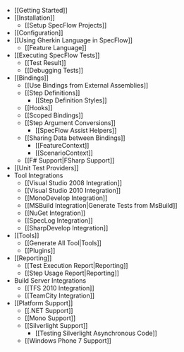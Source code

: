 * [[Getting Started]]
* [[Installation]]
    * [[Setup SpecFlow Projects]]
* [[Configuration]]
* [[Using Gherkin Language in SpecFlow]]
    * [[Feature Language]]
* [[Executing SpecFlow Tests]]
    * [[Test Result]]
    * [[Debugging Tests]]
* [[Bindings]]
    * [[Use Bindings from External Assemblies]]
    * [[Step Definitions]]
        * [[Step Definition Styles]]
    * [[Hooks]]
    * [[Scoped Bindings]]
    * [[Step Argument Conversions]]
        * [[SpecFlow Assist Helpers]]
    * [[Sharing Data between Bindings]]
        * [[FeatureContext]]
        * [[ScenarioContext]]
    * [[F# Support|FSharp Support]]
* [[Unit Test Providers]]
* Tool Integrations
    * [[Visual Studio 2008 Integration]]
    * [[Visual Studio 2010 Integration]]
    * [[MonoDevelop Integration]]
    * [[MSBuild Integration|Generate Tests from MsBuild]]
    * [[NuGet Integration]]
    * [[SpecLog Integration]]
    * [[SharpDevelop Integration]]
* [[Tools]]
    * [[Generate All Tool|Tools]]
    * [[Plugins]]
* [[Reporting]]
    * [[Test Execution Report|Reporting]]
    * [[Step Usage Report|Reporting]]
* Build Server Integrations
    * [[TFS 2010 Integration]]
    * [[TeamCity Integration]]
* [[Platform Support]]
    * [[.NET Support]]
    * [[Mono Support]]
    * [[Silverlight Support]]
        * [[Testing Silverlight Asynchronous Code]]
    * [[Windows Phone 7 Support]]